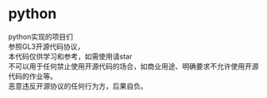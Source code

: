 # python
python实现的项目们  
参照GL3开源代码协议，  
本代码仅供学习和参考，如需使用请star  
不可以用于任何禁止使用开源代码的场合，如商业用途、明确要求不允许使用开源代码的作业等。  
恶意违反开源协议的任何行为方，后果自负。  
